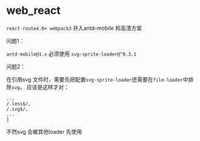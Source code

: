 # web_react
`react-route4.0+ webpack3` 
并入antd-mobile 和高清方案

问题1：

`antd-mobile@1.x` 必须使用 `svg-sprite-loader@^0.3.1`

问题2：

在引用svg 文件时，需要先把配置`svg-sprite-loader`还需要在`file-loader`中排除`svg`，
应该是这样才对：
```exclude: [
...
/.less$/,
/.svg$/,
...
]
```

不然svg 会被其他loader 先使用
